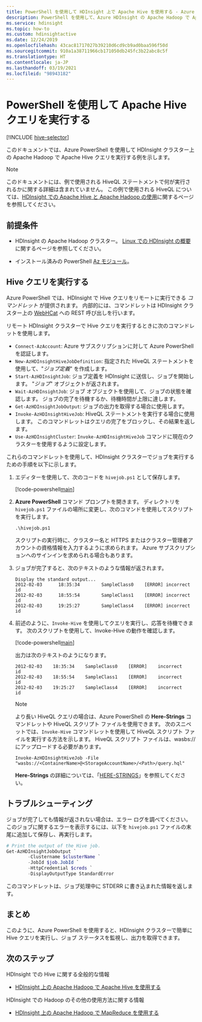 ```yaml
---
title: PowerShell を使用して HDInsight 上で Apache Hive を使用する - Azure
description: PowerShell を使用して、Azure HDInsight の Apache Hadoop で Apache Hive クエリを実行します
ms.service: hdinsight
ms.topic: how-to
ms.custom: hdinsightactive
ms.date: 12/24/2019
ms.openlocfilehash: 43cac81717027b39210d6cd9cb9ad0baa596f50d
ms.sourcegitcommit: 910a1a38711966cb171050db245fc3b22abc8c5f
ms.translationtype: HT
ms.contentlocale: ja-JP
ms.lasthandoff: 03/19/2021
ms.locfileid: "98943182"
---
```

# <a name="run-apache-hive-queries-using-powershell"></a>PowerShell を使用して Apache Hive クエリを実行する

[!INCLUDE [hive-selector](../../../includes/hdinsight-selector-use-hive.md)]

このドキュメントでは、Azure PowerShell を使用して HDInsight クラスター上の Apache Hadoop で Apache Hive クエリを実行する例を示します。

> [!NOTE]  
> このドキュメントには、例で使用される HiveQL ステートメントで何が実行されるかに関する詳細は含まれていません。 この例で使用される HiveQL については、[HDInsight での Apache Hive と Apache Hadoop の使用](hdinsight-use-hive.md)に関するページを参照してください。

## <a name="prerequisites"></a>前提条件

* HDInsight の Apache Hadoop クラスター。 [Linux での HDInsight の概要](./apache-hadoop-linux-tutorial-get-started.md)に関するページを参照してください。

* インストール済みの PowerShell [Az モジュール](/powershell/azure/)。

## <a name="run-a-hive-query"></a>Hive クエリを実行する

Azure PowerShell では、HDInsight で Hive クエリをリモートに実行できる *コマンドレット* が提供されます。 内部的には、コマンドレットは HDInsight クラスター上の [WebHCat](https://cwiki.apache.org/confluence/display/Hive/WebHCat) への REST 呼び出しを行います。

リモート HDInsight クラスターで Hive クエリを実行するときに次のコマンドレットを使用します。

* `Connect-AzAccount`: Azure サブスクリプションに対して Azure PowerShell を認証します。
* `New-AzHDInsightHiveJobDefinition`: 指定された HiveQL ステートメントを使用して、"*ジョブ定義*" を作成します。
* `Start-AzHDInsightJob`: ジョブ定義を HDInsight に送信し、ジョブを開始します。 "*ジョブ*" オブジェクトが返されます。
* `Wait-AzHDInsightJob`: ジョブ オブジェクトを使用して、ジョブの状態を確認します。 ジョブの完了を待機するか、待機時間が上限に達します。
* `Get-AzHDInsightJobOutput`: ジョブの出力を取得する場合に使用します。
* `Invoke-AzHDInsightHiveJob`: HiveQL ステートメントを実行する場合に使用します。 このコマンドレットはクエリの完了をブロックし、その結果を返します。
* `Use-AzHDInsightCluster`: `Invoke-AzHDInsightHiveJob` コマンドに現在のクラスターを使用するように設定します。

これらのコマンドレットを使用して、HDInsight クラスターでジョブを実行するための手順を以下に示します。

1. エディターを使用して、次のコードを `hivejob.ps1` として保存します。

    [!code-powershell[main](../../../powershell_scripts/hdinsight/use-hive/use-hive.ps1?range=5-42)]

2. **Azure PowerShell** コマンド プロンプトを開きます。 ディレクトリを `hivejob.ps1` ファイルの場所に変更し、次のコマンドを使用してスクリプトを実行します。

    ```azurepowershell
    .\hivejob.ps1
    ```

    スクリプトの実行時に、クラスター名と HTTPS またはクラスター管理者アカウントの資格情報を入力するように求められます。 Azure サブスクリプションへのサインインを求められる場合もあります。

3. ジョブが完了すると、次のテキストのような情報が返されます。

    ```output
    Display the standard output...
    2012-02-03      18:35:34        SampleClass0    [ERROR] incorrect       id
    2012-02-03      18:55:54        SampleClass1    [ERROR] incorrect       id
    2012-02-03      19:25:27        SampleClass4    [ERROR] incorrect       id
    ```

4. 前述のように、`Invoke-Hive` を使用してクエリを実行し、応答を待機できます。 次のスクリプトを使用して、Invoke-Hive の動作を確認します。

    [!code-powershell[main](../../../powershell_scripts/hdinsight/use-hive/use-hive.ps1?range=50-71)]

    出力は次のテキストのようになります。

    ```output
    2012-02-03    18:35:34    SampleClass0    [ERROR]    incorrect    id
    2012-02-03    18:55:54    SampleClass1    [ERROR]    incorrect    id
    2012-02-03    19:25:27    SampleClass4    [ERROR]    incorrect    id
    ```

   > [!NOTE]  
   > より長い HiveQL クエリの場合は、Azure PowerShell の **Here-Strings** コマンドレットや HiveQL スクリプト ファイルを使用できます。 次のスニペットでは、`Invoke-Hive` コマンドレットを使用して HiveQL スクリプト ファイルを実行する方法を示します。 HiveQL スクリプト ファイルは、wasbs:// にアップロードする必要があります。
   >
   > `Invoke-AzHDInsightHiveJob -File "wasbs://<ContainerName>@<StorageAccountName>/<Path>/query.hql"`
   >
   > **Here-Strings** の詳細については、「[HERE-STRINGS](/powershell/module/microsoft.powershell.core/about/about_quoting_rules#here-strings)」を参照してください。

## <a name="troubleshooting"></a>トラブルシューティング

ジョブが完了しても情報が返されない場合は、エラー ログを調べてください。 このジョブに関するエラーを表示するには、以下を `hivejob.ps1` ファイルの末尾に追加して保存し、再実行します。

```powershell
# Print the output of the Hive job.
Get-AzHDInsightJobOutput `
        -Clustername $clusterName `
        -JobId $job.JobId `
        -HttpCredential $creds `
        -DisplayOutputType StandardError
```

このコマンドレットは、ジョブ処理中に STDERR に書き込まれた情報を返します。

## <a name="summary"></a>まとめ

このように、Azure PowerShell を使用すると、HDInsight クラスターで簡単に Hive クエリを実行し、ジョブ ステータスを監視し、出力を取得できます。

## <a name="next-steps"></a>次のステップ

HDInsight での Hive に関する全般的な情報

* [HDInsight 上の Apache Hadoop で Apache Hive を使用する](hdinsight-use-hive.md)

HDInsight での Hadoop のその他の使用方法に関する情報

* [HDInsight 上の Apache Hadoop で MapReduce を使用する](hdinsight-use-mapreduce.md)
